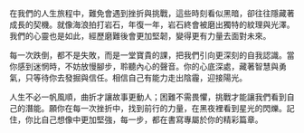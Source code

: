 在我們的人生旅程中，難免會遇到挫折與挑戰，這些時刻看似黑暗，卻往往隱藏著成長的契機。就像海浪拍打岩石，年復一年，岩石終會被磨出獨特的紋理與光澤。我們的心靈也是如此，經歷磨難後會更加堅韌，變得更有力量去面對未來。

每一次跌倒，都不是失敗，而是一堂寶貴的課，把我們引向更深刻的自我認識。當你感到迷惘時，不妨放慢腳步，聆聽內心的聲音。你的心底深處，藏著智慧與勇氣，只等待你去發掘與信任。相信自己有能力走出陰霾，迎接陽光。

人生不必一帆風順，曲折才讓故事更動人；困難不需畏懼，挑戰才能讓我們看到自己的潛能。願你在每一次挫折中，找到前行的力量，在黑夜裡看到星光的閃爍。記住，你比自己想像中更加堅強，每一步，都在書寫專屬於你的精彩篇章。